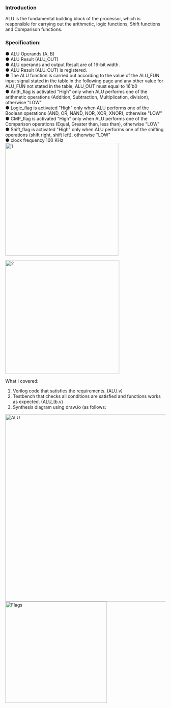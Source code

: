### Introduction
ALU is the fundamental building block of the processor, which is responsible for carrying out the arithmetic, logic functions,
Shift functions and Comparison functions.

### Specification:
● ALU Operands (A, B)<br/>
● ALU Result (ALU_OUT)<br/>
● ALU operands and output Result are of 16-bit width.<br/>
● ALU Result (ALU_OUT) is registered.<br/>
● The ALU function is carried out according to the value of the ALU_FUN input signal stated in the table in the following page and any other value for ALU_FUN not stated in the table, ALU_OUT must equal to 16’b0<br/>
● Arith_flag is activated "High" only when ALU performs one of the arithmetic operations (Addition, Subtraction, Multiplication, division), otherwise "LOW"<br/>
● Logic_flag is activated "High" only when ALU performs one of the Boolean operations (AND, OR, NAND, NOR, XOR, XNOR), otherwise "LOW"<br/>
● CMP_flag is activated "High" only when ALU performs one of the Comparison operations (Equal, Greater than, less than), otherwise "LOW"<br/>
● Shift_flag is activated "High" only when ALU performs one of the shifting operations (shift right, shift left), otherwise "LOW"<br/>
● clock frequency 100 KHz<br/>
<img width="355" alt="1" src="https://github.com/MostafaElsharkawy92/Verilog_Projects/assets/57779031/ec4084bb-d0ea-4e21-8fa7-b822f4fc1507">

<img width="358" alt="2" src="https://github.com/MostafaElsharkawy92/Verilog_Projects/assets/57779031/fcc04041-c6eb-4f10-b69e-2bc3e68450ea">

What I covered:
1. Verilog code that satisfies the requirements. (ALU.v)
2. Testbench that checks all conditions are satisfied and functions works as expected. (ALU_tb.v)
3. Synthesis diagram using draw.io (as follows: 

<img width="590" alt="ALU" src="https://github.com/MostafaElsharkawy92/Verilog_Projects/assets/57779031/de4f12b4-861f-4bf0-a561-4e16b683470c">

<img width="319" alt="Flags" src="https://github.com/MostafaElsharkawy92/Verilog_Projects/assets/57779031/d53baa59-453f-40ad-aa68-e75710fccebc">


